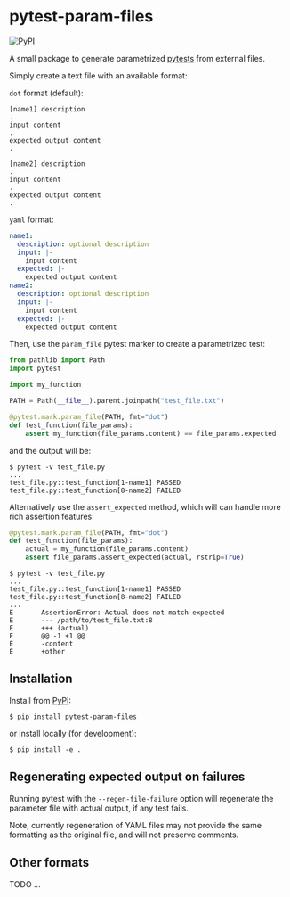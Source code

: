 # pytest-param-files

[![PyPI][pypi-badge]][pypi-link]

A small package to generate parametrized [pytests](https://docs.pytest.org) from external files.

Simply create a text file with an available format:

`dot` format (default):
```
[name1] description
.
input content
.
expected output content
.

[name2] description
.
input content
.
expected output content
.
```

`yaml` format:
```yaml
name1:
  description: optional description
  input: |-
    input content
  expected: |-
    expected output content
name2:
  description: optional description
  input: |-
    input content
  expected: |-
    expected output content
```

Then, use the `param_file` pytest marker to create a parametrized test:

```python
from pathlib import Path
import pytest

import my_function

PATH = Path(__file__).parent.joinpath("test_file.txt")

@pytest.mark.param_file(PATH, fmt="dot")
def test_function(file_params):
    assert my_function(file_params.content) == file_params.expected
```

and the output will be:

```console
$ pytest -v test_file.py
...
test_file.py::test_function[1-name1] PASSED
test_file.py::test_function[8-name2] FAILED
```

Alternatively use the `assert_expected` method, which will can handle more rich assertion features:

```python
@pytest.mark.param_file(PATH, fmt="dot")
def test_function(file_params):
    actual = my_function(file_params.content)
    assert file_params.assert_expected(actual, rstrip=True)
```

```console
$ pytest -v test_file.py
...
test_file.py::test_function[1-name1] PASSED
test_file.py::test_function[8-name2] FAILED
...
E       AssertionError: Actual does not match expected
E       --- /path/to/test_file.txt:8
E       +++ (actual)
E       @@ -1 +1 @@
E       -content
E       +other
```

## Installation

Install from [PyPI][pypi-link]:

```console
$ pip install pytest-param-files
```

or install locally (for development):

```console
$ pip install -e .
```

## Regenerating expected output on failures

Running pytest with the `--regen-file-failure` option will regenerate the parameter file with actual output, if any test fails.

Note, currently regeneration of YAML files may not provide the same formatting as the original file, and will not preserve comments.

## Other formats

TODO ...

[pypi-badge]: https://img.shields.io/pypi/v/pytest_param_files.svg
[pypi-link]: https://pypi.org/project/pytest_param_files
